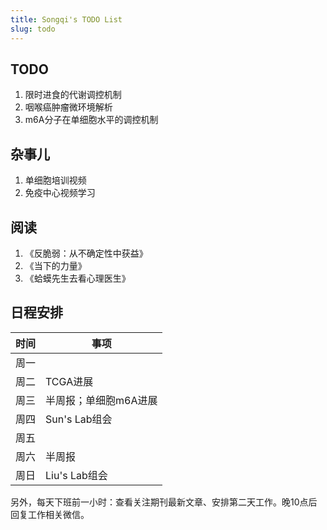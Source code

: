 ```yaml
---
title: Songqi's TODO List
slug: todo
---
```


## TODO

1. 限时进食的代谢调控机制
1. 咽喉癌肿瘤微环境解析
1. m6A分子在单细胞水平的调控机制

## 杂事儿

1. 单细胞培训视频
1. 免疫中心视频学习

## 阅读

1. 《反脆弱：从不确定性中获益》
1. 《当下的力量》
1. 《蛤蟆先生去看心理医生》

## 日程安排

| 时间 | 事项                                             |
|------|--------------------------------------------------|
| 周一 |  |
| 周二 | TCGA进展 |
| 周三 | 半周报；单细胞m6A进展 |
| 周四 | Sun's Lab组会 |
| 周五 |  |
| 周六 | 半周报  |
| 周日 | Liu's Lab组会 |

另外，每天下班前一小时：查看关注期刊最新文章、安排第二天工作。晚10点后回复工作相关微信。

<script>
document.querySelectorAll('.main a').forEach(function(el) {
  var t = el.innerText;
  if (!/^https:/.test(t)) return;
  el.innerText = t.replace(/^https:\/\/(www\.)?/, '')
    .replace(/#.*/, '')
    .replace(/^github.com\/([^\/]+)\/([^\/]+)\/(issues|pull)\/(\d+).*/, '$1/$2#$4')
    .replace(/^github.com\/([^\/]+)\/([^\/]+)\/(releases)\/tag\/([^\/]+).*/, '$1/$2@$4')
    .replace(/^stackoverflow.com\/q\/(\d+).*/, 'SO/$1')
    .replace(/^community.rstudio.com\/t\/(\d+).*/, 'RC/$1')
    .replace(/^twitter.com\/([^\/]+)\/([^\/]+)\/(\d+).*/, 'twitter/$3')
    .replace(/^github.com/, 'GH');
});
</script>
